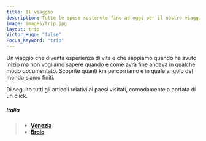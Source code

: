 ```yaml
---
title: Il viaggio
description: Tutte le spese sostenute fino ad oggi per il nostro viaggio
image: images/trip.jpg
layout: trip
Victor_Hugo: "false"
Focus_Keyword: "trip"
---
```


Un viaggio che diventa esperienza di vita e che sappiamo quando ha avuto inizio ma non vogliamo sapere quando e come avrà fine andava in qualche modo documentato. Scoprite quanti km percorriamo e in quale angolo del mondo siamo finiti. 
<!-- section break -->
Di seguito tutti gli articoli relativi ai paesi visitati, comodamente a portata di un click.
##### Italia
>- **[Venezia](https://vandipety.it/blog/venezia-cane-gatto/)** 
>- **[Brolo](https://vandipety.it/blog/un-gatto-a-spasso-nel-paese-dei-gatti//)** 